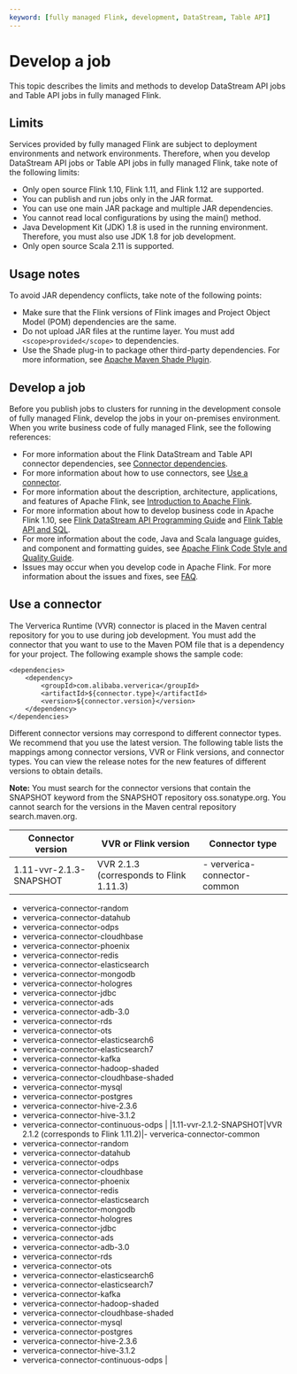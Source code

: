 ```yaml
---
keyword: [fully managed Flink, development, DataStream, Table API]
---
```


# Develop a job

This topic describes the limits and methods to develop DataStream API jobs and Table API jobs in fully managed Flink.

## Limits

Services provided by fully managed Flink are subject to deployment environments and network environments. Therefore, when you develop DataStream API jobs or Table API jobs in fully managed Flink, take note of the following limits:

-   Only open source Flink 1.10, Flink 1.11, and Flink 1.12 are supported.
-   You can publish and run jobs only in the JAR format.
-   You can use one main JAR package and multiple JAR dependencies.
-   You cannot read local configurations by using the main\(\) method.
-   Java Development Kit \(JDK\) 1.8 is used in the running environment. Therefore, you must also use JDK 1.8 for job development.
-   Only open source Scala 2.11 is supported.

## Usage notes

To avoid JAR dependency conflicts, take note of the following points:

-   Make sure that the Flink versions of Flink images and Project Object Model \(POM\) dependencies are the same.
-   Do not upload JAR files at the runtime layer. You must add `<scope>provided</scope>` to dependencies.
-   Use the Shade plug-in to package other third-party dependencies. For more information, see [Apache Maven Shade Plugin](https://maven.apache.org/plugins/maven-shade-plugin/index.html).

## Develop a job

Before you publish jobs to clusters for running in the development console of fully managed Flink, develop the jobs in your on-premises environment. When you write business code of fully managed Flink, see the following references:

-   For more information about the Flink DataStream and Table API connector dependencies, see [Connector dependencies](http://oss.sonatype.org/).
-   For more information about how to use connectors, see [Use a connector](#section_x4p_87g_as0).
-   For more information about the description, architecture, applications, and features of Apache Flink, see [Introduction to Apache Flink](https://flink.apache.org/flink-architecture.html).
-   For more information about how to develop business code in Apache Flink 1.10, see [Flink DataStream API Programming Guide](https://ci.apache.org/projects/flink/flink-docs-release-1.10/dev/datastream_api.html) and [Flink Table API and SQL](https://ci.apache.org/projects/flink/flink-docs-release-1.10/dev/table/).
-   For more information about the code, Java and Scala language guides, and component and formatting guides, see [Apache Flink Code Style and Quality Guide](https://flink.apache.org/contributing/code-style-and-quality-preamble.html).
-   Issues may occur when you develop code in Apache Flink. For more information about the issues and fixes, see [FAQ](https://flink.apache.org/gettinghelp.html).

## Use a connector

The Ververica Runtime \(VVR\) connector is placed in the Maven central repository for you to use during job development. You must add the connector that you want to use to the Maven POM file that is a dependency for your project. The following example shows the sample code:

```
<dependencies>
    <dependency>
        <groupId>com.alibaba.ververica</groupId>
        <artifactId>${connector.type}</artifactId>
        <version>${connector.version}</version>
    </dependency>
</dependencies>
```

Different connector versions may correspond to different connector types. We recommend that you use the latest version. The following table lists the mappings among connector versions, VVR or Flink versions, and connector types. You can view the release notes for the new features of different versions to obtain details.

**Note:** You must search for the connector versions that contain the SNAPSHOT keyword from the SNAPSHOT repository oss.sonatype.org. You cannot search for the versions in the Maven central repository search.maven.org.

|Connector version|VVR or Flink version|Connector type|
|-----------------|--------------------|--------------|
|1.11-vvr-2.1.3-SNAPSHOT|VVR 2.1.3 \(corresponds to Flink 1.11.3\)|-   ververica-connector-common
-   ververica-connector-random
-   ververica-connector-datahub
-   ververica-connector-odps
-   ververica-connector-cloudhbase
-   ververica-connector-phoenix
-   ververica-connector-redis
-   ververica-connector-elasticsearch
-   ververica-connector-mongodb
-   ververica-connector-hologres
-   ververica-connector-jdbc
-   ververica-connector-ads
-   ververica-connector-adb-3.0
-   ververica-connector-rds
-   ververica-connector-ots
-   ververica-connector-elasticsearch6
-   ververica-connector-elasticsearch7
-   ververica-connector-kafka
-   ververica-connector-hadoop-shaded
-   ververica-connector-cloudhbase-shaded
-   ververica-connector-mysql
-   ververica-connector-postgres
-   ververica-connector-hive-2.3.6
-   ververica-connector-hive-3.1.2
-   ververica-connector-continuous-odps |
|1.11-vvr-2.1.2-SNAPSHOT|VVR 2.1.2 \(corresponds to Flink 1.11.2\)|-   ververica-connector-common
-   ververica-connector-random
-   ververica-connector-datahub
-   ververica-connector-odps
-   ververica-connector-cloudhbase
-   ververica-connector-phoenix
-   ververica-connector-redis
-   ververica-connector-elasticsearch
-   ververica-connector-mongodb
-   ververica-connector-hologres
-   ververica-connector-jdbc
-   ververica-connector-ads
-   ververica-connector-adb-3.0
-   ververica-connector-rds
-   ververica-connector-ots
-   ververica-connector-elasticsearch6
-   ververica-connector-elasticsearch7
-   ververica-connector-kafka
-   ververica-connector-hadoop-shaded
-   ververica-connector-cloudhbase-shaded
-   ververica-connector-mysql
-   ververica-connector-postgres
-   ververica-connector-hive-2.3.6
-   ververica-connector-hive-3.1.2
-   ververica-connector-continuous-odps |

